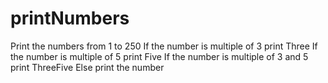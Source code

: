 # printNumbers
Print the numbers from 1 to 250
If the number is multiple of 3 print Three
If the number is multiple of 5 print Five
If the number is multiple of 3 and 5 print ThreeFive
Else print the number

